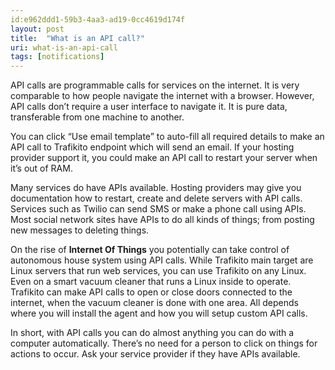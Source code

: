 ```yaml
---
id:e962ddd1-59b3-4aa3-ad19-0cc4619d174f
layout: post
title:  "What is an API call?"
uri: what-is-an-api-call
tags: [notifications]
---
```


API calls are programmable calls for services on the internet. It is very comparable to how people navigate the internet with a browser. However, API calls don’t require a user interface to navigate it. It is pure data, transferable from one machine to another.

<!-- more -->

You can click “Use email template” to auto-fill all required details to make an API call to Trafikito endpoint which will send an email. If your hosting provider support it, you could make an API call to restart your server when it’s out of RAM.

Many services do have APIs available. Hosting providers may give you documentation how to restart, create and delete servers with API calls. Services such as Twilio can send SMS or make a phone call using APIs. Most social network sites have APIs to do all kinds of things; from posting new messages to deleting things.

On the rise of **Internet Of Things** you potentially can take control of autonomous house system using API calls. While Trafikito main target are Linux servers that run web services, you can use Trafikito on any Linux. Even on a smart vacuum cleaner that runs a Linux inside to operate. Trafikito can make API calls to open or close doors connected to the internet, when the vacuum cleaner is done with one area. All depends where you will install the agent and how you will setup custom API calls.

In short, with API calls you can do almost anything you can do with a computer automatically. There’s no need for a person to click on things for actions to occur. Ask your service provider if they have APIs available.
